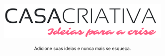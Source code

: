 <h1 align="center">
    <img width="600" src="assets/images/logo.svg" />
</h1>

<p align="center">
Adicione suas ideias e nunca mais se esqueça.
</p>
